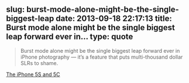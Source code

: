 slug: burst-mode-alone-might-be-the-single-biggest-leap
date: 2013-09-18 22:17:13
title: Burst mode alone might be the single biggest leap forward ever in...
type: quote
---

> Burst mode alone might be the single biggest leap forward ever in iPhone photography — it’s a feature that puts multi-thousand dollar SLRs to shame.

[The iPhone 5S and 5C](http://daringfireball.net/2013/09/the_iphone_5s_and_5c)
